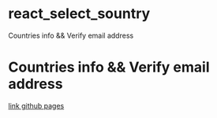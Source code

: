 # react_select_sountry
Countries info &amp;&amp; Verify email address

<h1>Countries info && Verify email address</h1>
<a href="https://alex-slobodyan.github.io/react_select_sountry/" target="_blank"> link github pages </a> 
